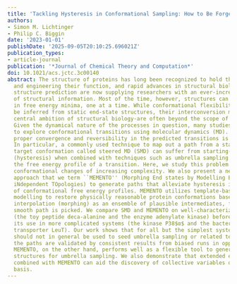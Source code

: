```yaml
---
title: 'Tackling Hysteresis in Conformational Sampling: How to Be Forgetful with MEMENTO'
authors:
- Simon M. Lichtinger
- Philip C. Biggin
date: '2023-01-01'
publishDate: '2025-09-05T20:10:25.696021Z'
publication_types:
- article-journal
publication: '*Journal of Chemical Theory and Computation*'
doi: 10.1021/acs.jctc.3c00140
abstract: The structure of proteins has long been recognized to hold the key to understanding
  and engineering their function, and rapid advances in structural biology and protein
  structure prediction are now supplying researchers with an ever-increasing wealth
  of structural information. Most of the time, however, structures can only be determined
  in free energy minima, one at a time. While conformational flexibility may thus
  be inferred from static end-state structures, their interconversion mechanisms-a
  central ambition of structural biology-are often beyond the scope of direct experimentation.
  Given the dynamical nature of the processes in question, many studies have attempted
  to explore conformational transitions using molecular dynamics (MD). However, ensuring
  proper convergence and reversibility in the predicted transitions is extremely challenging.
  In particular, a commonly used technique to map out a path from a starting to a
  target conformation called steered MD (SMD) can suffer from starting-state dependence
  (hysteresis) when combined with techniques such as umbrella sampling (US) to compute
  the free energy profile of a transition. Here, we study this problem in detail on
  conformational changes of increasing complexity. We also present a new, history-independent
  approach that we term ``MEMENTO'' (Morphing End states by Modelling Ensembles with
  iNdependent TOpologies) to generate paths that alleviate hysteresis in the construction
  of conformational free energy profiles. MEMENTO utilizes template-based structure
  modelling to restore physically reasonable protein conformations based on coordinate
  interpolation (morphing) as an ensemble of plausible intermediates, from which a
  smooth path is picked. We compare SMD and MEMENTO on well-characterized test cases
  (the toy peptide deca-alanine and the enzyme adenylate kinase) before discussing
  its use in more complicated systems (the kinase P38$α$ and the bacterial leucine
  transporter LeuT). Our work shows that for all but the simplest systems SMD paths
  should not in general be used to seed umbrella sampling or related techniques, unless
  the paths are validated by consistent results from biased runs in opposite directions.
  MEMENTO, on the other hand, performs well as a flexible tool to generate intermediate
  structures for umbrella sampling. We also demonstrate that extended end-state sampling
  combined with MEMENTO can aid the discovery of collective variables on a case-by-case
  basis.
---
```

